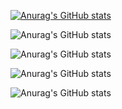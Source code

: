 [![Anurag's GitHub stats](https://github-readme-stats.vercel.app/api?username=razorplay01)](https://github.com/anuraghazra/github-readme-stats)

![Anurag's GitHub stats](https://github-readme-stats.vercel.app/api?username=razorplay01&hide=contribs,prs)

![Anurag's GitHub stats](https://github-readme-stats.vercel.app/api?username=razorplay01&count_private=true)

![Anurag's GitHub stats](https://github-readme-stats.vercel.app/api?username=razorplay01&show_icons=true)

![Anurag's GitHub stats](https://github-readme-stats.vercel.app/api?username=anuraghazra&show_icons=true&theme=radical)
